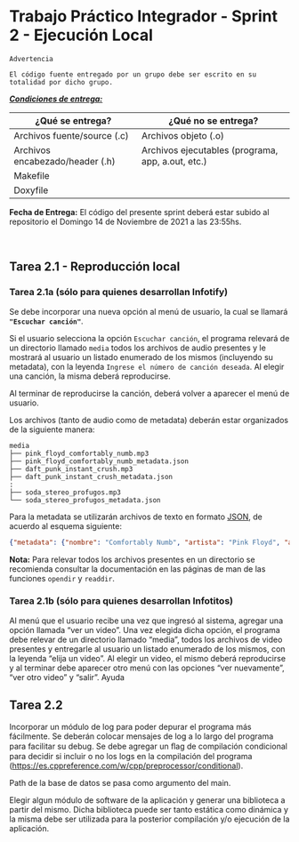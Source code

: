 # Trabajo Práctico Integrador - Sprint 2 - Ejecución Local

```
Advertencia

El código fuente entregado por un grupo debe ser escrito en su totalidad por dicho grupo.
```

***<u>Condiciones de entrega:</u>***

| <b>¿Qué se entrega?</b>         | <b>¿Qué no se entrega?</b>                        |
| ----                            |   ----                                            |
| Archivos fuente/source (.c)     | Archivos objeto (.o)                              |
| Archivos encabezado/header (.h) | Archivos ejecutables (programa, app, a.out, etc.) |
| Makefile                        |   |
| Doxyfile                        |   |

**Fecha de Entrega:** El código del presente sprint deberá estar subido al repositorio el Domingo 14 de Noviembre de 2021 a las 23:55hs.

<br>

## Tarea 2.1 - Reproducción local
### Tarea 2.1a (sólo para quienes desarrollan Infotify)
Se debe incorporar una nueva opción al menú de usuario, la cual se llamará **`"Escuchar canción"`**.

Si el usuario selecciona la opción `Escuchar canción`, el programa relevará de un directorio llamado `media` todos los archivos de audio presentes y le mostrará al usuario un listado enumerado de los mismos (incluyendo su metadata), con la leyenda `Ingrese el número de canción deseada`. Al elegir una canción, la misma deberá reproducirse.

Al terminar de reproducirse la canción, deberá volver a aparecer el menú de usuario.

Los archivos (tanto de audio como de metadata) deberán estar organizados de la siguiente manera:

```
media
├── pink_floyd_comfortably_numb.mp3
├── pink_floyd_comfortably_numb_metadata.json
├── daft_punk_instant_crush.mp3
├── daft_punk_instant_crush_metadata.json
:
├── soda_stereo_profugos.mp3
└── soda_stereo_profugos_metadata.json
```

Para la metadata se utilizarán archivos de texto en formato [JSON](https://es.wikipedia.org/wiki/JSON), de acuerdo al esquema siguiente:

```json
{"metadata": {"nombre": "Comfortably Numb", "artista": "Pink Floyd", "album": "The Wall", "genero": "Rock progresivo", "anio": 1979}}
```

**Nota:** Para relevar todos los archivos presentes en un directorio se recomienda consultar la documentación en las páginas de man de las funciones `opendir` y `readdir`.

### Tarea 2.1b (sólo para quienes desarrollan Infotitos)
Al menú que el usuario recibe una vez que ingresó al sistema, agregar una opción llamada “ver un
video”. Una vez elegida dicha opción, el programa debe relevar de un directorio llamado “media”,
todos los archivos de video presentes y entregarle al usuario un listado enumerado de los mismos,
con la leyenda “elija un video”. Al elegir un video, el mismo deberá reproducirse y al terminar debe
aparecer otro menú con las opciones “ver nuevamente”, “ver otro video” y “salir”.
Ayuda


## Tarea 2.2
Incorporar un módulo de log para poder depurar el programa más fácilmente. Se deberán colocar
mensajes de log a lo largo del programa para facilitar su debug.
Se debe agregar un ﬂag de compilación condicional para decidir si incluir o no los logs en la compilación
del programa (https://es.cppreference.com/w/cpp/preprocessor/conditional).

Path de la base de datos se pasa como argumento del main.

Elegir algun módulo de software de la aplicación y generar una biblioteca a partir del mismo. Dicha
biblioteca puede ser tanto estática como dinámica y la misma debe ser utilizada para la posterior
compilación y/o ejecución de la aplicación.
